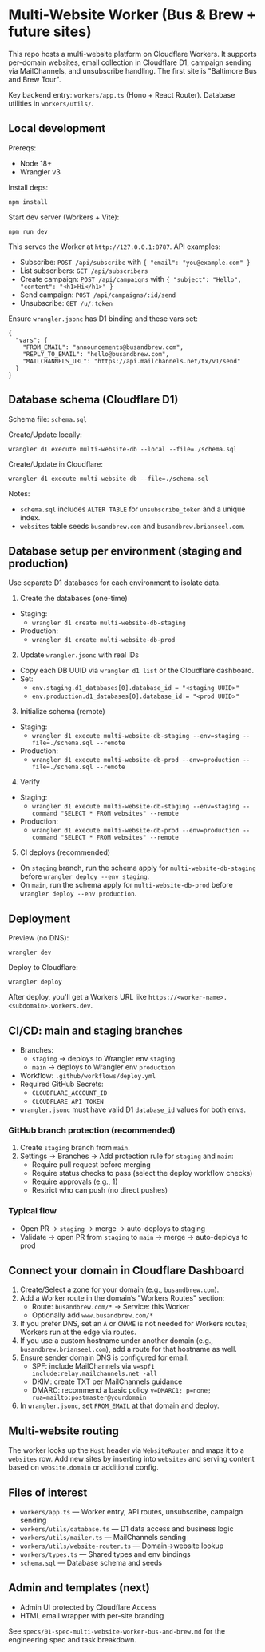 # Multi-Website Worker (Bus & Brew + future sites)

This repo hosts a multi-website platform on Cloudflare Workers. It supports per-domain websites, email collection in Cloudflare D1, campaign sending via MailChannels, and unsubscribe handling. The first site is "Baltimore Bus and Brew Tour".

Key backend entry: `workers/app.ts` (Hono + React Router). Database utilities in `workers/utils/`.

## Local development

Prereqs:
- Node 18+
- Wrangler v3

Install deps:
```
npm install
```

Start dev server (Workers + Vite):
```
npm run dev
```

This serves the Worker at `http://127.0.0.1:8787`. API examples:
- Subscribe: `POST /api/subscribe` with `{ "email": "you@example.com" }`
- List subscribers: `GET /api/subscribers`
- Create campaign: `POST /api/campaigns` with `{ "subject": "Hello", "content": "<h1>Hi</h1>" }`
- Send campaign: `POST /api/campaigns/:id/send`
- Unsubscribe: `GET /u/:token`

Ensure `wrangler.jsonc` has D1 binding and these vars set:
```
{
  "vars": {
    "FROM_EMAIL": "announcements@busandbrew.com",
    "REPLY_TO_EMAIL": "hello@busandbrew.com",
    "MAILCHANNELS_URL": "https://api.mailchannels.net/tx/v1/send"
  }
}
```

## Database schema (Cloudflare D1)

Schema file: `schema.sql`

Create/Update locally:
```
wrangler d1 execute multi-website-db --local --file=./schema.sql
```

Create/Update in Cloudflare:
```
wrangler d1 execute multi-website-db --file=./schema.sql
```

Notes:
- `schema.sql` includes `ALTER TABLE` for `unsubscribe_token` and a unique index.
- `websites` table seeds `busandbrew.com` and `busandbrew.brianseel.com`.

## Database setup per environment (staging and production)

Use separate D1 databases for each environment to isolate data.

1) Create the databases (one-time)
- Staging:
  - `wrangler d1 create multi-website-db-staging`
- Production:
  - `wrangler d1 create multi-website-db-prod`

2) Update `wrangler.jsonc` with real IDs
- Copy each DB UUID via `wrangler d1 list` or the Cloudflare dashboard.
- Set:
  - `env.staging.d1_databases[0].database_id = "<staging UUID>"`
  - `env.production.d1_databases[0].database_id = "<prod UUID>"`

3) Initialize schema (remote)
- Staging:
  - `wrangler d1 execute multi-website-db-staging --env=staging --file=./schema.sql --remote`
- Production:
  - `wrangler d1 execute multi-website-db-prod --env=production --file=./schema.sql --remote`

4) Verify
- Staging:
  - `wrangler d1 execute multi-website-db-staging --env=staging --command "SELECT * FROM websites" --remote`
- Production:
  - `wrangler d1 execute multi-website-db-prod --env=production --command "SELECT * FROM websites" --remote`

5) CI deploys (recommended)
- On `staging` branch, run the schema apply for `multi-website-db-staging` before `wrangler deploy --env staging`.
- On `main`, run the schema apply for `multi-website-db-prod` before `wrangler deploy --env production`.

## Deployment

Preview (no DNS):
```
wrangler dev
```

Deploy to Cloudflare:
```
wrangler deploy
```

After deploy, you'll get a Workers URL like `https://<worker-name>.<subdomain>.workers.dev`.

## CI/CD: main and staging branches

- Branches:
  - `staging` → deploys to Wrangler env `staging`
  - `main` → deploys to Wrangler env `production`
- Workflow: `.github/workflows/deploy.yml`
- Required GitHub Secrets:
  - `CLOUDFLARE_ACCOUNT_ID`
  - `CLOUDFLARE_API_TOKEN`
- `wrangler.jsonc` must have valid D1 `database_id` values for both envs.

### GitHub branch protection (recommended)
1. Create `staging` branch from `main`.
2. Settings → Branches → Add protection rule for `staging` and `main`:
   - Require pull request before merging
   - Require status checks to pass (select the deploy workflow checks)
   - Require approvals (e.g., 1)
   - Restrict who can push (no direct pushes)

### Typical flow
- Open PR → `staging` → merge → auto-deploys to staging
- Validate → open PR from `staging` to `main` → merge → auto-deploys to prod

## Connect your domain in Cloudflare Dashboard

1. Create/Select a zone for your domain (e.g., `busandbrew.com`).
2. Add a Worker route in the domain’s "Workers Routes" section:
   - Route: `busandbrew.com/*` → Service: this Worker
   - Optionally add `www.busandbrew.com/*`
3. If you prefer DNS, set an `A` or `CNAME` is not needed for Workers routes; Workers run at the edge via routes.
4. If you use a custom hostname under another domain (e.g., `busandbrew.brianseel.com`), add a route for that hostname as well.
5. Ensure sender domain DNS is configured for email:
   - SPF: include MailChannels via `v=spf1 include:relay.mailchannels.net -all`
   - DKIM: create TXT per MailChannels guidance
   - DMARC: recommend a basic policy `v=DMARC1; p=none; rua=mailto:postmaster@yourdomain`
6. In `wrangler.jsonc`, set `FROM_EMAIL` at that domain and deploy.

## Multi-website routing

The worker looks up the `Host` header via `WebsiteRouter` and maps it to a `websites` row. Add new sites by inserting into `websites` and serving content based on `website.domain` or additional config.

## Files of interest
- `workers/app.ts` — Worker entry, API routes, unsubscribe, campaign sending
- `workers/utils/database.ts` — D1 data access and business logic
- `workers/utils/mailer.ts` — MailChannels sending
- `workers/utils/website-router.ts` — Domain→website lookup
- `workers/types.ts` — Shared types and env bindings
- `schema.sql` — Database schema and seeds

## Admin and templates (next)
- Admin UI protected by Cloudflare Access
- HTML email wrapper with per-site branding

See `specs/01-spec-multi-website-worker-bus-and-brew.md` for the engineering spec and task breakdown.
